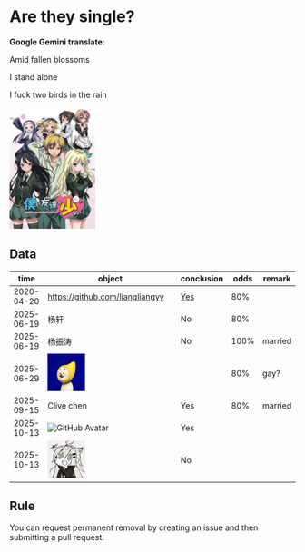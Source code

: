 # Are they single?

**Google Gemini translate**:

  Amid fallen blossoms

  I stand alone

  I fuck two birds in the rain

<img src="我的朋友很少.webp" width="30%">

## Data

time | object | conclusion | odds |remark
---|---|---|---|---
2020-04-20 | https://github.com/liangliangyy | [Yes](https://github.com/p-program/Does-He-Have-A-Girlfriend/blob/master/github.com/liangliangyy/README.MD)| 80%|
2025-06-19|杨轩|No|80%|
2025-06-19|杨振涛|No|100%|married|
2025-06-29|<img src="1/banana.jpg" style="width:30%;" alt="banana">||80%|gay?|
2025-09-15|Clive chen|Yes|80%|married|
2025-10-13|![GitHub Avatar](https://avatars.githubusercontent.com/u/2173670?v=4)|Yes||
2025-10-13|<img src="1/912736e5e4f5d1df92d0f46621d06a62.jpg" style="width:30%;" alt="韭菜">|No|

## Rule

You can request permanent removal by creating an issue and then submitting a pull request.
